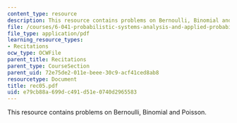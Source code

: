 ```yaml
---
content_type: resource
description: This resource contains problems on Bernoulli, Binomial and Poisson.
file: /courses/6-041-probabilistic-systems-analysis-and-applied-probability-spring-2006/e79cb88a699dc491d51e0740d2965583_rec05.pdf
file_type: application/pdf
learning_resource_types:
- Recitations
ocw_type: OCWFile
parent_title: Recitations
parent_type: CourseSection
parent_uid: 72e75de2-011e-beee-30c9-acf41ced8ab8
resourcetype: Document
title: rec05.pdf
uid: e79cb88a-699d-c491-d51e-0740d2965583
---
```

This resource contains problems on Bernoulli, Binomial and Poisson.

